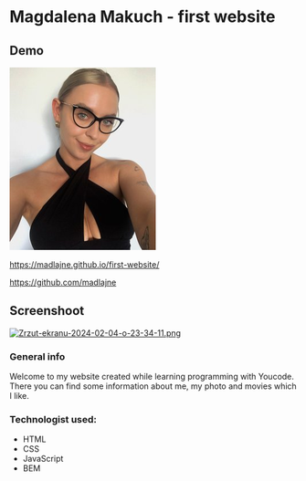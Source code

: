 # Magdalena Makuch - first website

## Demo
![madlajne.jpg](https://raw.githubusercontent.com/madlajne/first-website/main/images/readme.jpeg)

https://madlajne.github.io/first-website/

https://github.com/madlajne

## Screenshoot
[![Zrzut-ekranu-2024-02-04-o-23-34-11.png](https://i.postimg.cc/T3jDQs1H/Zrzut-ekranu-2024-02-04-o-23-34-11.png)](https://postimg.cc/w1vMj0hh)

### General info
Welcome to my website created while learning programming with Youcode. There you can find some information about me, my photo and movies which I like.

### Technologist used:
- HTML
- CSS
- JavaScript
- BEM
